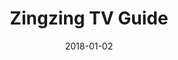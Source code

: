 ---
layout: site
title: "Zingzing TV Guide"
date: 2018-01-02
categories: [community]
version: 4.2.4
major: 4
minor: 2
patch: 4
slug: zingzing-tv-guide
link: https://www.zingzing.co.uk/
permalink: /sites/:slug
---